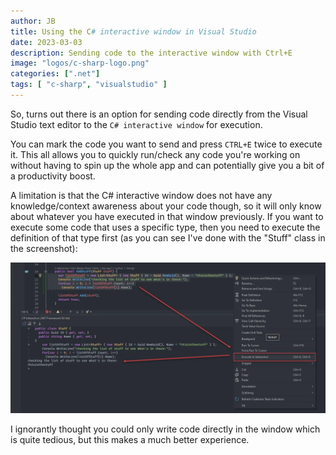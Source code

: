 ```yaml
---
author: JB
title: Using the C# interactive window in Visual Studio
date: 2023-03-03
description: Sending code to the interactive window with Ctrl+E
image: "logos/c-sharp-logo.png"
categories: [".net"]
tags: [ "c-sharp", "visualstudio" ]
---
```


So, turns out there is an option for sending code directly from the Visual Studio text editor to the `C# interactive window` for execution.

You can mark the code you want to send and press `CTRL+E` twice to execute it. This all allows you to quickly run/check any code you're working on without having to spin up the whole app and can potentially give you a bit of a productivity boost.

A limitation is that the C# interactive window does not have any knowledge/context awareness about your code though, so it will only know about whatever you have executed in that window previously. If you want to execute some code that uses a specific type, then you need to execute the definition of that type first (as you can see I've done with the "Stuff" class in the screenshot):

![C# Interactive Window Example](csharp-interavtive-window-example.png)

I ignorantly thought you could only write code directly in the window which is quite tedious, but this makes a much better experience.